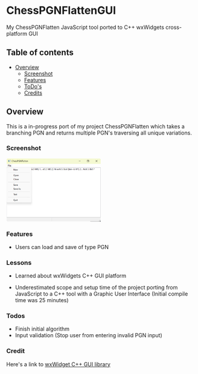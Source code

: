 # ChessPGNFlattenGUI

My ChessPGNFlatten JavaScript tool ported to C++ wxWidgets cross-platform GUI

## Table of contents

- [Overview](#overview)
  - [Screenshot](#screenshot)
  - [Features](#features)
  - [ToDo's](#todos)
  - [Credits](#credits)

## Overview

This is a in-progress port of my project ChessPGNFlatten which takes a branching PGN and returns multiple PGN's traversing all unique variations.

### Screenshot

<a href="screenshot.png"><img src="screenshot.png" align="center" width="250" ></a>

### Features

- Users can load and save of type PGN

### Lessons

- Learned about wxWidgets C++ GUI platform

- Underestimated scope and setup time of the project porting from JavaScript to a C++ tool with a Graphic User Interface (Initial compile time was 25 minutes)

### Todos

- Finish initial algorithm
- Input validation (Stop user from entering invalid PGN input)

### Credit

Here's a link to  [wxWidget C++ GUI library](https://www.wxwidgets.org/)
